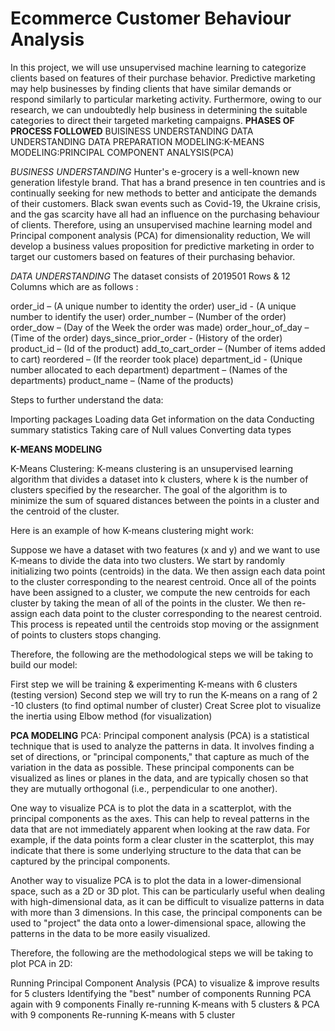 # Ecommerce Customer Behaviour Analysis

In this project, we will use unsupervised machine learning to categorize clients based on features of their purchase behavior. Predictive marketing may help businesses by finding clients that have similar demands or respond similarly to particular marketing activity. Furthermore, owing to our research, we can undoubtedly help business in determining the suitable categories to direct their targeted marketing campaigns.
**PHASES OF PROCESS FOLLOWED**
BUISINESS UNDERSTANDING
DATA UNDERSTANDING
DATA PREPARATION
MODELING:K-MEANS
MODELING:PRINCIPAL COMPONENT ANALYSIS(PCA)


*BUSINESS UNDERSTANDING*
Hunter's e-grocery is a well-known new generation lifestyle brand. That has a brand presence in ten countries and is continually seeking for new methods to better and anticipate the demands of their customers. Black swan events such as Covid-19, the Ukraine crisis, and the gas scarcity have all had an influence on the purchasing behaviour of clients. Therefore, using an unsupervised machine learning model and Principal component analysis (PCA) for dimensionality reduction, We will develop a business values proposition for predictive marketing in order to target our customers based on features of their purchasing behavior.

*DATA UNDERSTANDING*
The dataset consists of 2019501 Rows & 12 Columns which are as follows :

order_id – (A unique number to identity the order)
user_id - (A unique number to identify the user)
order_number – (Number of the order)
order_dow – (Day of the Week the order was made)
order_hour_of_day – (Time of the order)
days_since_prior_order - (History of the order)
product_id – (Id of the product)
add_to_cart_order – (Number of items added to cart)
reordered – (If the reorder took place)
department_id - (Unique number allocated to each department)
department – (Names of the departments)
product_name – (Name of the products)

Steps to further understand the data:

Importing packages
Loading data
Get information on the data
Conducting summary statistics
Taking care of Null values
Converting data types

**K-MEANS MODELING**

K-Means Clustering:
K-means clustering is an unsupervised learning algorithm that divides a dataset into k clusters, where k is the number of clusters specified by the researcher. The goal of the algorithm is to minimize the sum of squared distances between the points in a cluster and the centroid of the cluster.

Here is an example of how K-means clustering might work:

Suppose we have a dataset with two features (x and y) and we want to use K-means to divide the data into two clusters. We start by randomly initializing two points (centroids) in the data. We then assign each data point to the cluster corresponding to the nearest centroid. Once all of the points have been assigned to a cluster, we compute the new centroids for each cluster by taking the mean of all of the points in the cluster. We then re-assign each data point to the cluster corresponding to the nearest centroid. This process is repeated until the centroids stop moving or the assignment of points to clusters stops changing.

Therefore, the following are the methodological steps we will be taking to build our model:

First step we will be training & experimenting K-means with 6 clusters (testing version)
Second step we will try to run the K-means on a rang of 2 -10 clusters (to find optimal number of cluster)
Creat Scree plot to visualize the inertia using Elbow method (for visualization)

**PCA MODELING**
PCA:
Principal component analysis (PCA) is a statistical technique that is used to analyze the patterns in data. It involves finding a set of directions, or "principal components," that capture as much of the variation in the data as possible. These principal components can be visualized as lines or planes in the data, and are typically chosen so that they are mutually orthogonal (i.e., perpendicular to one another).

One way to visualize PCA is to plot the data in a scatterplot, with the principal components as the axes. This can help to reveal patterns in the data that are not immediately apparent when looking at the raw data. For example, if the data points form a clear cluster in the scatterplot, this may indicate that there is some underlying structure to the data that can be captured by the principal components.

Another way to visualize PCA is to plot the data in a lower-dimensional space, such as a 2D or 3D plot. This can be particularly useful when dealing with high-dimensional data, as it can be difficult to visualize patterns in data with more than 3 dimensions. In this case, the principal components can be used to "project" the data onto a lower-dimensional space, allowing the patterns in the data to be more easily visualized.

Therefore, the following are the methodological steps we will be taking to plot PCA in 2D:

Running Principal Component Analysis (PCA) to visualize & improve results for 5 clusters
Identifying the "best" number of components
Running PCA again with 9 components
Finally re-running K-means with 5 clusters & PCA with 9 components
Re-running K-means with 5 cluster
